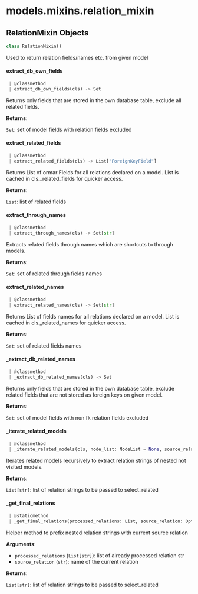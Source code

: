 <a name="models.mixins.relation_mixin"></a>
# models.mixins.relation\_mixin

<a name="models.mixins.relation_mixin.RelationMixin"></a>
## RelationMixin Objects

```python
class RelationMixin()
```

Used to return relation fields/names etc. from given model

<a name="models.mixins.relation_mixin.RelationMixin.extract_db_own_fields"></a>
#### extract\_db\_own\_fields

```python
 | @classmethod
 | extract_db_own_fields(cls) -> Set
```

Returns only fields that are stored in the own database table, exclude all
related fields.

**Returns**:

`Set`: set of model fields with relation fields excluded

<a name="models.mixins.relation_mixin.RelationMixin.extract_related_fields"></a>
#### extract\_related\_fields

```python
 | @classmethod
 | extract_related_fields(cls) -> List["ForeignKeyField"]
```

Returns List of ormar Fields for all relations declared on a model.
List is cached in cls._related_fields for quicker access.

**Returns**:

`List`: list of related fields

<a name="models.mixins.relation_mixin.RelationMixin.extract_through_names"></a>
#### extract\_through\_names

```python
 | @classmethod
 | extract_through_names(cls) -> Set[str]
```

Extracts related fields through names which are shortcuts to through models.

**Returns**:

`Set`: set of related through fields names

<a name="models.mixins.relation_mixin.RelationMixin.extract_related_names"></a>
#### extract\_related\_names

```python
 | @classmethod
 | extract_related_names(cls) -> Set[str]
```

Returns List of fields names for all relations declared on a model.
List is cached in cls._related_names for quicker access.

**Returns**:

`Set`: set of related fields names

<a name="models.mixins.relation_mixin.RelationMixin._extract_db_related_names"></a>
#### \_extract\_db\_related\_names

```python
 | @classmethod
 | _extract_db_related_names(cls) -> Set
```

Returns only fields that are stored in the own database table, exclude
related fields that are not stored as foreign keys on given model.

**Returns**:

`Set`: set of model fields with non fk relation fields excluded

<a name="models.mixins.relation_mixin.RelationMixin._iterate_related_models"></a>
#### \_iterate\_related\_models

```python
 | @classmethod
 | _iterate_related_models(cls, node_list: NodeList = None, source_relation: str = None) -> List[str]
```

Iterates related models recursively to extract relation strings of
nested not visited models.

**Returns**:

`List[str]`: list of relation strings to be passed to select_related

<a name="models.mixins.relation_mixin.RelationMixin._get_final_relations"></a>
#### \_get\_final\_relations

```python
 | @staticmethod
 | _get_final_relations(processed_relations: List, source_relation: Optional[str]) -> List[str]
```

Helper method to prefix nested relation strings with current source relation

**Arguments**:

- `processed_relations` (`List[str]`): list of already processed relation str
- `source_relation` (`str`): name of the current relation

**Returns**:

`List[str]`: list of relation strings to be passed to select_related

